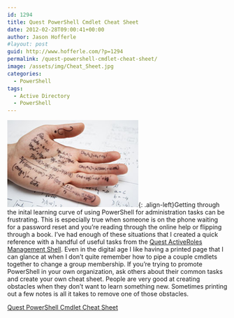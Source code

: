 ```yaml
---
id: 1294
title: Quest PowerShell Cmdlet Cheat Sheet
date: 2012-02-28T09:00:41+00:00
author: Jason Hofferle
#layout: post
guid: http://www.hofferle.com/?p=1294
permalink: /quest-powershell-cmdlet-cheat-sheet/
image: /assets/img/Cheat_Sheet.jpg
categories:
  - PowerShell
tags:
  - Active Directory
  - PowerShell
---
```

![image-left](/assets/img/Cheat_Sheet.jpg){: .align-left}Getting through the inital learning curve of using PowerShell for administration tasks can be frustrating. This is especially true when someone is on the phone waiting for a password reset and you&#8217;re reading through the online help or flipping through a book. I&#8217;ve had enough of these situations that I created a quick reference with a handful of useful tasks from the <a href="http://www.quest.com/powershell/activeroles-server.aspx" title="Quest ActiveRoles Management Shell" target="_blank">Quest ActiveRoles Management Shell</a>. Even in the digital age I like having a printed page that I can glance at when I don&#8217;t quite remember how to pipe a couple cmdlets together to change a group membership. If you&#8217;re trying to promote PowerShell in your own organization, ask others about their common tasks and create your own cheat sheet. People are very good at creating obstacles when they don&#8217;t want to learn something new. Sometimes printing out a few notes is all it takes to remove one of those obstacles.

[Quest PowerShell Cmdlet Cheat Sheet](https://drive.google.com/open?id=1WAcZl1jsX0ZczgBmpAg4YrOnr6PzCHS0)